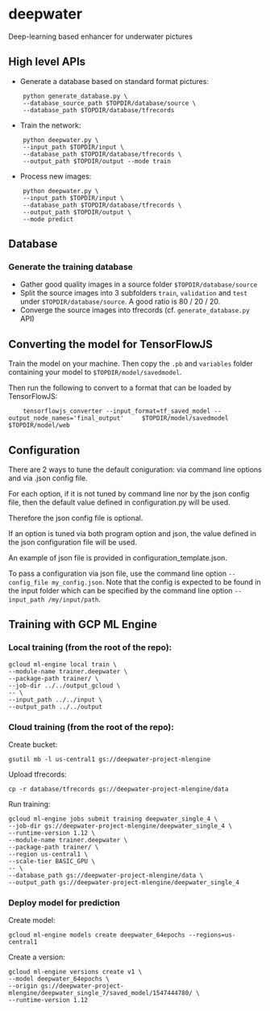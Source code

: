 # deepwater
Deep-learning based enhancer for underwater pictures

## High level APIs
* Generate a database based on standard format pictures: 
```
    python generate_database.py \
    --database_source_path $TOPDIR/database/source \
    --database_path $TOPDIR/database/tfrecords
```
* Train the network: 
```
    python deepwater.py \
    --input_path $TOPDIR/input \
    --database_path $TOPDIR/database/tfrecords \
    --output_path $TOPDIR/output --mode train
```
* Process new images: 
```
    python deepwater.py \
    --input_path $TOPDIR/input \
    --database_path $TOPDIR/database/tfrecords \
    --output_path $TOPDIR/output \
    --mode predict
```


## Database
### Generate the training database
* Gather good quality images in a source folder `$TOPDIR/database/source`
* Split the source images into 3 subfolders `train`, `validation` and `test` under `$TOPDIR/database/source`. A good ratio is 80 / 20 / 20.
* Converge the source images into tfrecords (cf. `generate_database.py` API)

## Converting the model for TensorFlowJS

Train the model on your machine. Then copy the `.pb` and `variables` folder containing your model to `$TOPDIR/model/savedmodel`.

Then run the following to convert to a format that can be loaded by TensorFlowJS:

```
    tensorflowjs_converter --input_format=tf_saved_model --output_node_names='final_output'     $TOPDIR/model/savedmodel $TOPDIR/model/web
```

## Configuration

There are 2 ways to tune the default coniguration: via command line options and via .json config file.

For each option, if it is not tuned by command line nor by the json config file, then the default value defined in configuration.py will be used. 

Therefore the json config file is optional.

If an option is tuned via both program option and json, the value defined in the json configuration file will be used.

An example of json file is provided in configuration_template.json.

To pass a configuration via json file, use the command line option `--config_file my_config.json`. Note that the config is expected to be found in the input folder which can be specified by the command line option `--input_path /my/input/path`.

## Training with GCP ML Engine
### Local training (from the root of the repo):
```
gcloud ml-engine local train \
--module-name trainer.deepwater \
--package-path trainer/ \
--job-dir ../../output_gcloud \
-- \
--input_path ../../input \
--output_path ../../output
```
### Cloud training (from the root of the repo):
Create bucket:
```
gsutil mb -l us-central1 gs://deepwater-project-mlengine
```
Upload tfrecords:
```
cp -r database/tfrecords gs://deepwater-project-mlengine/data
```
Run training:
```
gcloud ml-engine jobs submit training deepwater_single_4 \
--job-dir gs://deepwater-project-mlengine/deepwater_single_4 \
--runtime-version 1.12 \
--module-name trainer.deepwater \
--package-path trainer/ \
--region us-central1 \
--scale-tier BASIC_GPU \
-- \
--database_path gs://deepwater-project-mlengine/data \
--output_path gs://deepwater-project-mlengine/deepwater_single_4
```
### Deploy model for prediction
Create model:
```
gcloud ml-engine models create deepwater_64epochs --regions=us-central1
```
Create a version:
```
gcloud ml-engine versions create v1 \
--model deepwater_64epochs \
--origin gs://deepwater-project-mlengine/deepwater_single_7/saved_model/1547444780/ \
--runtime-version 1.12
```
